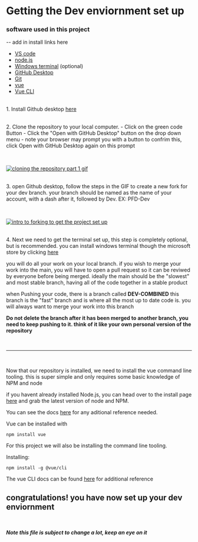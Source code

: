 # Getting the Dev enviornment set up

### **software used in this project**

-- add in install links here
* [VS code](https://code.visualstudio.com/)
* [node.js](https://nodejs.org/en/download/)
* [Windows terminal](https://www.microsoft.com/en-ca/p/windows-terminal/9n0dx20hk701?rtc=1#activetab=pivot:overviewtab) (optional)
* [GitHub Desktop](https://desktop.github.com/)
* [Git](https://git-scm.com/downloads)
* [vue](https://vuejs.org/v2/guide/installation.html)
* [Vue CLI](https://cli.vuejs.org/)

<br>1. Install Github desktop [here](https://desktop.github.com/ "here")

<br>2. Clone the repository to your local computer.
	- Click on the green code Button
	- Click the "Open with GitHub Desktop" button on the drop down menu
	- note your browser may prompt you with a button to confrim this, click Open with GitHub Desktop again on this prompt
  
<br>

[![cloning the repository part 1 gif](https://media.discordapp.net/attachments/913259753948446720/913273808536883241/install_ins_1.gif?width=720&height=527 "cloning the repository part 1 gif")](http://https://media.discordapp.net/attachments/913259753948446720/913273808536883241/install_ins_1.gif?width=720&height=527 "cloning the repository part 1 gif")

<br>3. open Github desktop, follow the steps in the GIF to create a new fork for your dev branch. your branch should be named as the name of your account, with a dash after it, followed by Dev. EX: PFD-Dev

<br>

[![intro to forking to get the project set up](https://cdn.discordapp.com/attachments/913259753948446720/913332772662288414/forking_-_intro_compressed.gif "intro to forking to get the project set up")](http://https://cdn.discordapp.com/attachments/913259753948446720/913332772662288414/forking_-_intro_compressed.gif "intro to forking to get the project set up")

<br>4. Next we need to get the terminal set up, this step is completely optional, but is recommended. you can install windows terminal though the microsoft store by clicking [here](http://https://www.microsoft.com/en-ca/p/windows-terminal/9n0dx20hk701?SilentAuth=1&wa=wsignin1.0&rtc=1#activetab=pivot:overviewtab "here")

you will do all your work on your local branch. if you wish to merge your work into the main, you will have to open a pull request so it can be reviwed by everyone before being merged. ideally the main should be the "slowest" and most stable branch, having all of the code together in a stable product


when Pushing your code, there is a branch called **DEV-COMBINED** this branch is the "fast" branch and is where all the most up to date code is. you will always want to merge your work into this branch

**Do not delete the branch after it has been merged to another branch, you need to keep pushing to it. think of it like your own personal version of the repository**

<br>

--------
<br>

Now that our repository is installed, we need to install the vue command line tooling. this is super simple and only requires some basic knowledge of NPM and node

if you havent already installed Node.js, you can head over to the install page [here](https://nodejs.org/en/download/) and grab the latest version of node and NPM.

You can see the docs [here](https://vuejs.org/v2/guide/installation.html) for any aditional reference needed.

Vue can be installed with
    
    npm install vue

For this project we will also be installing the command line tooling.

Installing:
        
    npm install -g @vue/cli
    

The vue CLI docs can be found [here](https://cli.vuejs.org/) for additional reference

## congratulations! you have now set up your dev enviornment

<br>

***Note this file is subject to change a lot, keep an eye on it***
